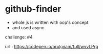 # github-finder

  - whole js is written with oop's concept
  - and used async
  
challenge: #4

url : https://codepen.io/arulgnani/full/wvvLPrg
